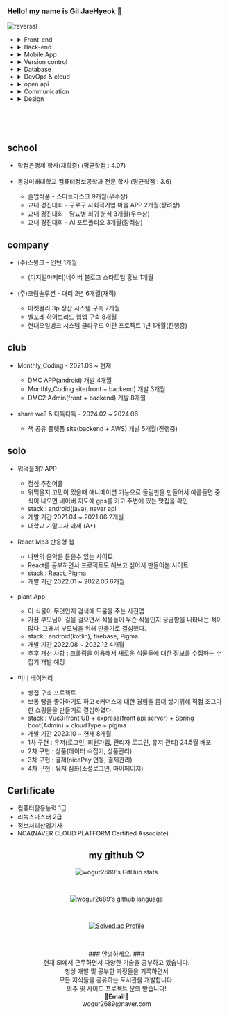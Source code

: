 ### Hello! my name is Gil JaeHyeok 👋

![reversal](https://capsule-render.vercel.app/api?type=rect&color=gradient&text=%20%20hyeokhyeokjae%20%20&fontAlign=30&fontSize=30&textBg=true&desc=devloper&descAlign=60&descAlignY=50)

<ul>
  <li>
    <details>
    <summary>Front-end</summary>
    <ul>
      <li>HTML</li>
      <li>CSS</li>
      <li>JavaScript</li>
      <li>React</li>
      <li>Vue</li>
    </ul>
    </details>
  </li>
  <li>
  <details>
 <summary>Back-end</summary>
  <ul>
    <li>PHP</li>
    <li>jsp</li>
    <li>python(crawling)</li>
    <li>java Spring</li>
    <li>kotlin Spring</li>
    <li>NodeJS</li>
  </ul>
  </details>
  </li>
  <li>
  <details>
  <summary>Mobile App</summary>
  <ul>
    <li>Android
    <ul>
      <li>java</li>
      <li>kotlin</li>
    </ul>
    </li>
  </ul>
  </details>
  </li>
  <li>
  <details>
<summary>Version control</summary>
  <ul>
    <li>Git</li>
  </ul>
  </details>
  </li>
  <li>
 <details>
 <summary>Database</summary>
  <ul>
  <li>MySQL</li>
  <li>PostgreSQL</li>
  <li>SQLite</li>
  <li>Oracle</li>
  <li>Firebase</li>
  <li>Redis</li>
  </ul>
  </details>
  </li>
  <li>
 <details>
 <summary>DevOps & cloud</summary>
  <ul>
    <li>github pages</li>
    <li>netlify</li>
    <li>jenkins</li>
    <li>AWS</li>
    <li>docker</li>
    <li>accodian</li>
  </ul>
  </details>
  </li>
    <li>
 <details>
 <summary>open api</summary>
  <ul>
    <li>www.data.go.kr(공공데이터 - 미세먼지 api 사용)</li>
    <li>developers.naver.com(네이버 - 네이버지도 api 사용)</li>
    <li>cloud.google.com(구글 - 구글로그인 사용)</li>
  </ul>
  </details>
  </li>
  <li>
 <details>
 <summary>Communication</summary>
  <ul>
    <li>slack</li>
    <li>jira</li>
    <li>notion</li>
    <li>dooray</li>
    <li>trello</li>
  </ul>
  </details>
  </li>
  <li>
 <details>
 <summary>Design</summary>
  <ul>
    <li>figma</li>
    <li>zeplin</li>
    <li>photoshop</li>
  </ul>
  </details>
  </li>
</ul>

<br>

&nbsp;

<h2>school</h2>
<ul>
  <li>학점은행제 학사(재학중) (평균학점 : 4.07)</li>
  <br>
  <li>동양미래대학교 컴퓨터정보공학과 전문 학사 (평균학점 : 3.6)</li>
  <ul>
    <li>졸업작품 - 스마트마스크 9개월(우수상)</li>
    <li>교내 경진대회 - 구로구 사회적기업 마을 APP 2개월(장려상)</li>
    <li>교내 경진대회 - 당뇨병 회귀 분석 3개월(우수상)</li>
    <li>교내 경진대회 - AI 포트폴리오 3개월(장려상)</li>
  </ul>
</ul>
<h2>company</h2>
<ul>
  <li>(주)스윙크 - 인턴 1개월</li>
  <ul>
    <li>(디지털마케터)네이버 블로그 스타트업 홍보 1개월</li>
  </ul>
  <br>
  <li>(주)크림솔루션 - 대리 2년 6개월(재직)</li>
  <ul>
      <li>마켓컬리 3p 정산 시스템 구축 7개월</li>
      <li>벨포레 하이브리드 웹앱 구축 8개월</li>
      <li>현대오일뱅크 시스템 클라우드 이관 프로젝트 1년 1개월(진행중)</li>
  </ul>
</ul>
<h2>club</h2>
<ul>
  <li>Monthly_Coding - 2021.09 ~ 현재</li>
  <ul>
      <li>DMC APP(android) 개발 4개월</li>
      <li>Monthly_Coding site(front + backend) 개발 3개월</li>
      <li>DMC2 Admin(front + backend) 개발 8개월</li>
  </ul>
  <br>
  <li>share we? & 다독다독 - 2024.02 ~ 2024.06</li>
  <ul>
      <li>책 공유 플랫폼 site(backend + AWS) 개발 5개월(진행중)</li>
  </ul>
</ul>
<h2>solo</h2>
<ul>
  <li>뭐먹을래? APP</li>
  <ul>
      <li>점심 추천어플</li>
      <li>뭐먹을지 고민이 있을때 애니메이션 기능으로 돌림판을 만들어서 예를들면 중식이 나오면 네이버 지도에 gps를 키고 주변에 있는 맛집을 확인</li>
      <li>stack : android(java), naver api</li>
      <li>개발 기간 2021.04 ~ 2021.06 2개월</li>
      <li>대학교 기말고사 과제 (A+)</li>
  </ul>
  <br>
  <li>React Mp3 반응형 웹</li>
  <ul>
      <li>나만의 음악을 들을수 있는 사이트</li>
      <li>React를 공부하면서 프로젝트도 해보고 싶어서 만들어본 사이트</li>
      <li>stack : React, Pigma</li>
      <li>개발 기간 2022.01 ~ 2022.06 6개월</li>
  </ul>
  <br>
  <li>plant App</li>
  <ul>
      <li>이 식물이 무엇인지 검색에 도움을 주는 사전앱</li>
      <li>가끔 부모님이 길을 걸으면서 식물들이 무슨 식물인지 궁금함을 나타내는 적이 많다. 그래서 부모님을 위해 만들기로 결심했다.</li>
      <li>stack : android(kotlin), firebase, Pigma</li>
      <li>개발 기간 2022.08 ~ 2022.12 4개월</li>
      <li>추후 개선 사항 : 크롤링을 이용해서 새로운 식물들에 대한 정보를 수집하는 수집기 개발 예정</li>
  </ul>
  <br>
  <li>미니 베이커리</li>
  <ul>
      <li>빵집 구축 프로젝트</li>
      <li>보통 빵을 좋아하기도 하고 e커머스에 대한 경험을 좀더 쌓기위해 직접 조그마한 쇼핑몰을 만들기로 결심하였다.</li>
      <li>stack : Vue3(front UI) + express(front api server) + Spring boot(Admin) + cloudType + pigma </li>
      <li>개발 기간 2023.10 ~ 현재 8개월</li>
      <li>1차 구현 : 유저(로그인, 회원가입, 관리자 로그인, 유저 관리) 24.5월 배포</li>
      <li>2차 구현 : 상품(데이터 수집기, 상품관리)</li>
      <li>3차 구현 : 결제(nicePay 연동, 결제관리)</li>
      <li>4차 구현 : 유저 심화(소셜로그인, 마이페이지)</li>
  </ul>
</ul>
<h2>Certificate</h2>
<ul>
  <li>컴퓨터활용능력 1급</li>
  <li>리눅스마스터 2급</li>
  <li>정보처리산업기사</li>
  <li>NCA(NAVER CLOUD PLATFORM Certified Associate)</li>
</ul>
  
<div align = center>

<h2>my github ♡</h2>

![wogur2689's GitHub stats](https://github-readme-stats.vercel.app/api?username=wogur2689&show_icons=true&theme=tokyonight)

<br>

[![wogur2689's github language](https://github-readme-stats.vercel.app/api/top-langs/?username=wogur2689&show_icons=true&hide_border=true&title_color=004386&icon_color=004386&layout=compact)](https://github.com/wogur2689)

<br>

[![Solved.ac Profile](http://mazassumnida.wtf/api/v2/generate_badge?boj=wogur2689)](https://solved.ac/wogur2689/)

</div>

&nbsp;
&nbsp;

<p align="center">
### 안녕하세요. ###<br>
현재 SI에서 근무하면서 다양한 기술을 공부하고 있습니다.<br>
항상 개발 및 공부한 과정들을 기록하면서<br>
모든 지식들을 공유하는 도서관을 개발합니다.<br>
외주 및 사이드 프로젝트 문의 받습니다!<br>
<Strong>📧Email📧</Strong><br>wogur2689@naver.com<br>
</p>
